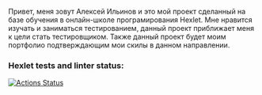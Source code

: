 Привет, меня зовут Алексей Ильинов и это мой проект сделанный на базе обучения в онлайн-школе програмирования Hexlet.
Мне нравится изучать и заниматься тестированием, данный проект приближает меня к цели стать тестировщиком.
Также данный проект будет моим портфолио подтверждающим мои скилы в данном направлении.


### Hexlet tests and linter status:
[![Actions Status](https://github.com/spaceBr1tva/qa-engineer-project-84/actions/workflows/hexlet-check.yml/badge.svg)](https://github.com/spaceBr1tva/qa-engineer-project-84/actions)
